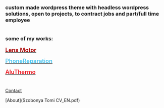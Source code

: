 ### custom made wordpress theme with headless wordpress solutions, open to projects, to contract jobs and part/full time employee

#

### some of my works:

[<span style="color:#a90000;font-weight:600;font-size:18px">Lens Motor</span>](https://www.lens-motor.be)

[<span style="color:#51c7f0;font-weight:600;font-size:18px">PhoneReparation</span>](https://www.phone-reparation.be/)

[<span style="color:#ec1c24;font-weight:600;font-size:18px">AluThermo</span>](https://www.aluthermo.com)

#

[Contact](mailto:szobonyatamas@gmail.com)

[About](Szobonya Tomi CV_EN.pdf)
